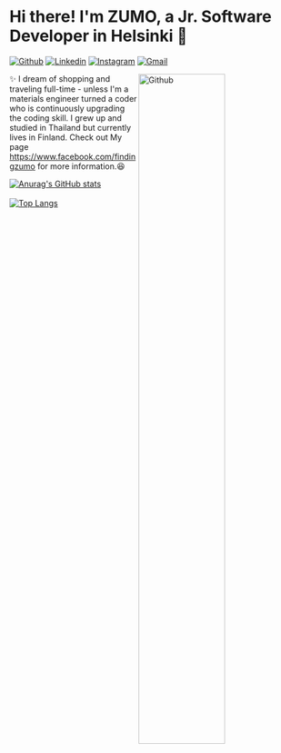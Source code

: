 # Hi there! I'm ZUMO, a Jr. Software Developer in Helsinki 🚀

[![Github](https://img.shields.io/badge/-Github-000?style=flat&logo=Github&logoColor=white)](https://github.com/phornphatch)
[![Linkedin](https://img.shields.io/badge/-LinkedIn-blue?style=flat&logo=Linkedin&logoColor=white)](https://www.linkedin.com/in/phornphatch)
[![Instagram](https://img.shields.io/badge/-Instagram-c13584?style=flat&labelColor=c13584&logo=instagram&logoColor=white)](https://www.instagram.com/findingzumo/)
[![Gmail](https://img.shields.io/badge/-Gmail-c14438?style=flat&logo=Gmail&logoColor=white)](mailto:phornphatch@gmail.com)

<img width="55%" align="right" alt="Github" src="https://raw.githubusercontent.com/onimur/.github/master/.resources/git-header.svg" />


✨ I dream of shopping and traveling full-time - unless I'm a materials engineer turned a coder who is continuously upgrading the coding skill. I grew up and studied in Thailand but currently lives in Finland. Check out My page https://www.facebook.com/findingzumo for more information.😆


[![Anurag's GitHub stats](https://github-readme-stats.vercel.app/api?username=phornphatch&hide=contribs,prs&count_private=true&show_icons=true&theme=dracula)](https://github.com/anuraghazra/github-readme-stats)
<br><br>
[![Top Langs](https://github-readme-stats.vercel.app/api/top-langs/?username=phornphatch&layout=compact&bg_color=282a36&text_color=fff&title_color=ff6e96)](https://github.com/anuraghazra/github-readme-stats)

